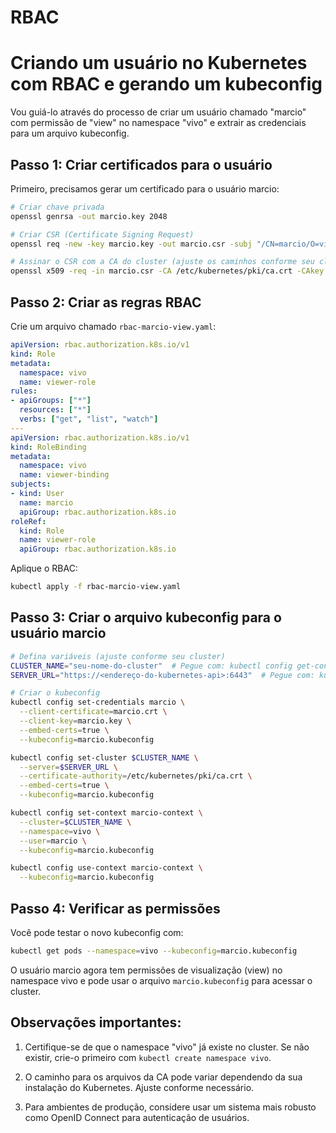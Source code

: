# RBAC
# Criando um usuário no Kubernetes com RBAC e gerando um kubeconfig

Vou guiá-lo através do processo de criar um usuário chamado "marcio" com permissão de "view" no namespace "vivo" e extrair as credenciais para um arquivo kubeconfig.

## Passo 1: Criar certificados para o usuário

Primeiro, precisamos gerar um certificado para o usuário marcio:

```bash
# Criar chave privada
openssl genrsa -out marcio.key 2048

# Criar CSR (Certificate Signing Request)
openssl req -new -key marcio.key -out marcio.csr -subj "/CN=marcio/O=vivo"

# Assinar o CSR com a CA do cluster (ajuste os caminhos conforme seu cluster)
openssl x509 -req -in marcio.csr -CA /etc/kubernetes/pki/ca.crt -CAkey /etc/kubernetes/pki/ca.key -CAcreateserial -out marcio.crt -days 365
```

## Passo 2: Criar as regras RBAC

Crie um arquivo chamado `rbac-marcio-view.yaml`:

```yaml
apiVersion: rbac.authorization.k8s.io/v1
kind: Role
metadata:
  namespace: vivo
  name: viewer-role
rules:
- apiGroups: ["*"]
  resources: ["*"]
  verbs: ["get", "list", "watch"]
---
apiVersion: rbac.authorization.k8s.io/v1
kind: RoleBinding
metadata:
  namespace: vivo
  name: viewer-binding
subjects:
- kind: User
  name: marcio
  apiGroup: rbac.authorization.k8s.io
roleRef:
  kind: Role
  name: viewer-role
  apiGroup: rbac.authorization.k8s.io
```

Aplique o RBAC:

```bash
kubectl apply -f rbac-marcio-view.yaml
```

## Passo 3: Criar o arquivo kubeconfig para o usuário marcio

```bash
# Defina variáveis (ajuste conforme seu cluster)
CLUSTER_NAME="seu-nome-do-cluster"  # Pegue com: kubectl config get-contexts
SERVER_URL="https://<endereço-do-kubernetes-api>:6443"  # Pegue com: kubectl cluster-info

# Criar o kubeconfig
kubectl config set-credentials marcio \
  --client-certificate=marcio.crt \
  --client-key=marcio.key \
  --embed-certs=true \
  --kubeconfig=marcio.kubeconfig

kubectl config set-cluster $CLUSTER_NAME \
  --server=$SERVER_URL \
  --certificate-authority=/etc/kubernetes/pki/ca.crt \
  --embed-certs=true \
  --kubeconfig=marcio.kubeconfig

kubectl config set-context marcio-context \
  --cluster=$CLUSTER_NAME \
  --namespace=vivo \
  --user=marcio \
  --kubeconfig=marcio.kubeconfig

kubectl config use-context marcio-context \
  --kubeconfig=marcio.kubeconfig
```

## Passo 4: Verificar as permissões

Você pode testar o novo kubeconfig com:

```bash
kubectl get pods --namespace=vivo --kubeconfig=marcio.kubeconfig
```

O usuário marcio agora tem permissões de visualização (view) no namespace vivo e pode usar o arquivo `marcio.kubeconfig` para acessar o cluster.

## Observações importantes:

1. Certifique-se de que o namespace "vivo" já existe no cluster. Se não existir, crie-o primeiro com `kubectl create namespace vivo`.

2. O caminho para os arquivos da CA pode variar dependendo da sua instalação do Kubernetes. Ajuste conforme necessário.

3. Para ambientes de produção, considere usar um sistema mais robusto como OpenID Connect para autenticação de usuários.
